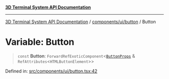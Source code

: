 [**3D Terminal System API Documentation**](../../../../README.md)

***

[3D Terminal System API Documentation](../../../../README.md) / [components/ui/button](../README.md) / Button

# Variable: Button

> `const` **Button**: `ForwardRefExoticComponent`\<[`ButtonProps`](../interfaces/ButtonProps.md) & `RefAttributes`\<`HTMLButtonElement`\>\>

Defined in: [src/components/ui/button.tsx:42](https://github.com/Dicommunitas/ThreeJS_Terminal_3D/blob/badc3233eff8eb21985e1864af032399a617b0af/src/components/ui/button.tsx#L42)
